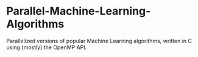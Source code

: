 # Parallel-Machine-Learning-Algorithms
Parallelized versions of popular Machine Learning algorithms, written in C using (mostly) the OpenMP API.
